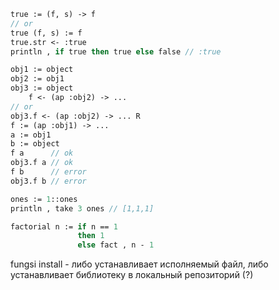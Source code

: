 ```ats
true := (f, s) -> f
// or
true (f, s) := f
true.str <- :true
println , if true then true else false // :true

obj1 := object
obj2 := obj1
obj3 := object
    f <- (ap :obj2) -> ...
// or
obj3.f <- (ap :obj2) -> ... R
f := (ap :obj1) -> ...  
a := obj1
b := object
f a      // ok
obj3.f a // ok
f b      // error
obj3.f b // error

ones := 1::ones
println , take 3 ones // [1,1,1]

factorial n := if n == 1
               then 1
               else fact , n - 1
```
    
fungsi install - либо устанавливает исполняемый файл, либо устанавливает библиотеку в локальный репозиторий (?)